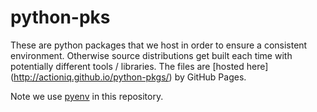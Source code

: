 # python-pks

These are python packages that we host in order to ensure a consistent environment.
Otherwise source distributions get built each time with potentially different tools / libraries.
The files are [hosted here] (http://actioniq.github.io/python-pkgs/) by GitHub Pages.

Note we use [pyenv](https://github.com/yyuu/pyenv) in this repository.

